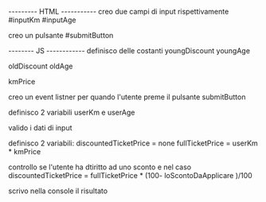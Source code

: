 --------- HTML -----------
creo due campi di input rispettivamente
#inputKm
#inputAge

creo un pulsante
#submitButton


-------- JS ------------
definisco delle costanti 
youngDiscount
youngAge

oldDiscount
oldAge

kmPrice

creo un event listner per quando l'utente preme il pulsante submitButton

definisco 2 variabili userKm e userAge

valido i dati di input

definisco 2 variabili: 
discountedTicketPrice = none
fullTicketPrice = userKm * kmPrice

controllo se l'utente ha dtiritto ad uno sconto e nel caso
discountedTicketPrice = fullTicketPrice * (100- loScontoDaApplicare )/100

scrivo nella console il risultato